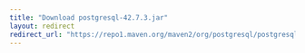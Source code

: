 ```yaml
---
title: "Download postgresql-42.7.3.jar"
layout: redirect
redirect_url: "https://repo1.maven.org/maven2/org/postgresql/postgresql/42.7.3/postgresql-42.7.3.jar"
---
```

